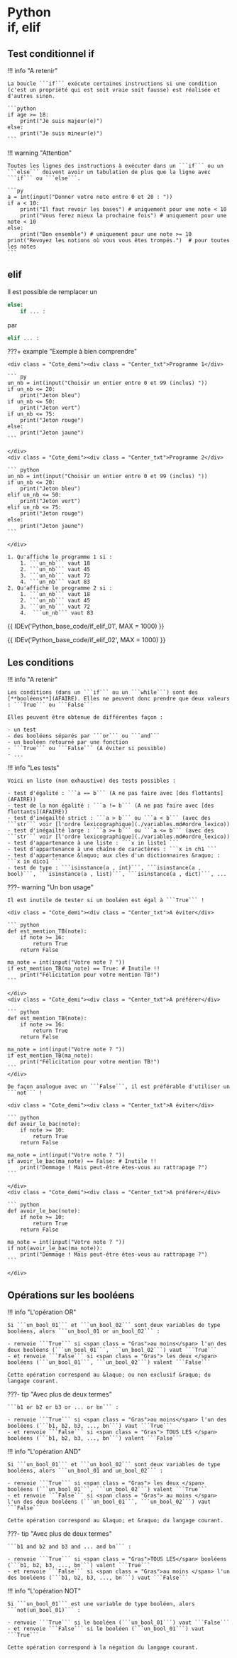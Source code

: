 # Python<br>if, elif

## Test conditionnel if

!!! info "A retenir"

    La boucle ```if``` exécute certaines instructions si une condition (c'est un propriété qui est soit vraie soit fausse) est réalisée et d'autres sinon.
   
    ```python
    if age >= 18:
        print("Je suis majeur(e)")
    else:
        print("Je suis mineur(e)")
    ```

!!! warning "Attention"

    Toutes les lignes des instructions à exécuter dans un ```if``` ou un ```else``` doivent avoir un tabulation de plus que la ligne avec ```if``` ou ```else```.

    ```py
    a = int(input("Donner votre note entre 0 et 20 : "))
    if a < 10:
        print("Il faut revoir les bases") # uniquement pour une note < 10
        print("Vous ferez mieux la prochaine fois") # uniquement pour une note < 10
    else:
        print("Bon ensemble") # uniquement pour une note >= 10
    print("Revoyez les notions où vous vous êtes trompés.")  # pour toutes les notes
    ```

## elif

Il est possible de remplacer un 

```python
else:
    if ... :
```

par 

```python
elif ... :
```

???+ example "Exemple à bien comprendre"

    <div class = "Cote_demi"><div class = "Center_txt">Programme 1</div>

    ``` py
    un_nb = int(input("Choisir un entier entre 0 et 99 (inclus) "))
    if un_nb <= 20:
        print("Jeton bleu")
    if un_nb <= 50:
        print("Jeton vert")
    if un_nb <= 75:
        print("Jeton rouge")
    else:
        print("Jeton jaune")
    ```

    </div>
    <div class = "Cote_demi"><div class = "Center_txt">Programme 2</div>

    ``` python
    un_nb = int(input("Choisir un entier entre 0 et 99 (inclus) "))
    if un_nb <= 20:
        print("Jeton bleu")
    elif un_nb <= 50:
        print("Jeton vert")
    elif un_nb <= 75:
        print("Jeton rouge")
    else:
        print("Jeton jaune")
    ```

    </div>

    1. Qu'affiche le programme 1 si :
        1. ```un_nb``` vaut 18
        2. ```un_nb``` vaut 45
        3. ```un_nb``` vaut 72
        4. ```un_nb``` vaut 83
    2. Qu'affiche le programme 2 si :
        1. ```un_nb``` vaut 18
        2. ```un_nb``` vaut 45
        3. ```un_nb``` vaut 72
        4.  ```un_nb``` vaut 83

{{ IDEv('Python_base_code/if_elif_01', MAX = 1000) }}

{{ IDEv('Python_base_code/if_elif_02', MAX = 1000) }}

## Les conditions

!!! info "A retenir"

    Les conditions (dans un ```if``` ou un ```while```) sont des [**booléens**](AFAIRE). Elles ne peuvent donc prendre que deux valeurs : ```True``` ou ```False```

    Elles peuvent être obtenue de différentes façon :

    - un test 
    - des booléens séparés par ```or``` ou ```and```
    - un booléen retourné par une fonction
    - ```True``` ou ```False``` (A éviter si possible)
    - ...

!!! info "Les tests"

    Voici un liste (non exhaustive) des tests possibles :

    - test d'égalité : ```a == b``` (A ne pas faire avec [des flottants](AFAIRE))
    - test de la non égalité : ```a != b``` (A ne pas faire avec [des flottants](AFAIRE))
    - test d'inégailté strict : ```a > b``` ou ```a < b``` (avec des ```str``` voir [l'ordre lexicographique](./variables.md#ordre_lexico))
    - test d'inégailté large : ```a >= b``` ou ```a <= b``` (avec des ```str``` voir [l'ordre lexicographique](./variables.md#ordre_lexico))
    - test d'appartenance à une liste : ```x in liste1 ```
    - test d'appartenance à une chaîne de caractères : ```x in ch1 ```
    - test d'appartenance &laquo; aux clés d'un dictionnaires &raquo; : ```x in dico1 ```
    - test de type : ```isinstance(a , int)```, ```isinstance(a , bool)```, ```isinstance(a , list)```, ```isinstance(a , dict)```, ...
 
???- warning "Un bon usage"

    Il est inutile de tester si un booléen est égal à ```True``` !

    <div class = "Cote_demi"><div class = "Center_txt">A éviter</div>

    ``` python
    def est_mention_TB(note):
        if note >= 16:
            return True
        return False
    
    ma_note = int(input("Votre note ? "))
    if est_mention_TB(ma_note) == True: # Inutile !!
        print("Félicitation pour votre mention TB!")
    ```

    </div>
    <div class = "Cote_demi"><div class = "Center_txt">A préférer</div>

    ``` python
    def est_mention_TB(note):
        if note >= 16:
            return True
        return False
    
    ma_note = int(input("Votre note ? "))
    if est_mention_TB(ma_note):
        print("Félicitation pour votre mention TB!")
    ```
    </div>

    De façon analogue avec un ```False```, il est préférable d'utiliser un ```not``` !

    <div class = "Cote_demi"><div class = "Center_txt">A éviter</div>

    ``` python
    def avoir_le_bac(note):
        if note >= 10:
            return True
        return False
    
    ma_note = int(input("Votre note ? "))
    if avoir_le_bac(ma_note) == False: # Inutile !!
        print("Dommage ! Mais peut-être êtes-vous au rattrapage ?")
    ```

    </div>
    <div class = "Cote_demi"><div class = "Center_txt">A préférer</div>

    ``` python
    def avoir_le_bac(note):
        if note >= 10:
            return True
        return False
    
    ma_note = int(input("Votre note ? "))
    if not(avoir_le_bac(ma_note)):
        print("Dommage ! Mais peut-être êtes-vous au rattrapage ?")
    ```

    </div>

## Opérations sur les booléens

!!! info "L'opération OR"

    Si ```un_bool_01``` et ```un_bool_02``` sont deux variables de type booléens, alors ```un_bool_01 or un_bool_02``` :

    - renvoie ```True``` si <span class = "Gras">au moins</span> l'un des deux booléens (```un_bool_01```, ```un_bool_02```) vaut ```True``` 
    - et renvoie ```False``` si <span class = "Gras"> les deux </span> booléens (```un_bool_01```, ```un_bool_02```) valent ```False```

    Cette opération correspond au &laquo; ou non exclusif &raquo; du langage courant.

???- tip "Avec plus de deux termes"

    ```b1 or b2 or b3 or ... or bn``` :

    - renvoie ```True``` si <span class = "Gras">au moins</span> l'un des booléens (```b1, b2, b3, ..., bn```) vaut ```True``` 
    - et renvoie ```False``` si <span class = "Gras"> TOUS LES </span> booléens (```b1, b2, b3, ..., bn```) valent ```False```

!!! info "L'opération AND"

    Si ```un_bool_01``` et ```un_bool_02``` sont deux variables de type booléens, alors ```un_bool_01 and un_bool_02``` :

    - renvoie ```True``` si <span class = "Gras"> les deux </span> booléens (```un_bool_01```, ```un_bool_02```) valent ```True``` 
    - et renvoie ```False``` si <span class = "Gras"> au moins </span> l'un des deux booléens (```un_bool_01```, ```un_bool_02```) vaut ```False```

    Cette opération correspond au &laquo; et &raquo; du langage courant.

???- tip "Avec plus de deux termes"

    ```b1 and b2 and b3 and ... and bn``` :

    - renvoie ```True``` si <span class = "Gras">TOUS LES</span> booléens (```b1, b2, b3, ..., bn```) valent ```True``` 
    - et renvoie ```False``` si <span class = "Gras">au moins </span> l'un des booléens (```b1, b2, b3, ..., bn```) vaut ```False```

!!! info "L'opération NOT"

    Si ```un_bool_01``` est une variable de type booléen, alors ```not(un_bool_01)``` :

    - renvoie ```True``` si le booléen (```un_bool_01```) vaut ```False``` 
    - et renvoie ```False``` si le booléen (```un_bool_01```) vaut ```True``` 

    Cette opération correspond à la négation du langage courant.
